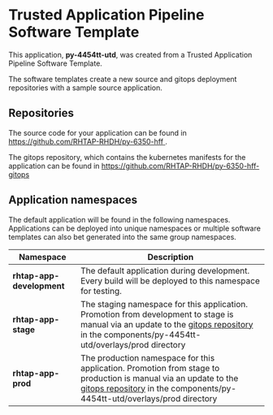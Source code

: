 # Trusted Application Pipeline Software Template

This application, **py-4454tt-utd**, was created from a Trusted Application Pipeline Software Template.

The software templates create a new source and gitops deployment repositories with a sample source application. 

## Repositories

The source code for your application can be found in [https://github.com/RHTAP-RHDH/py-6350-hff ](https://github.com/RHTAP-RHDH/py-6350-hff ).
 
The gitops repository, which contains the kubernetes manifests for the application can be found in 
[https://github.com/RHTAP-RHDH/py-6350-hff-gitops ](https://github.com/RHTAP-RHDH/py-6350-hff-gitops ) 

## Application namespaces 

The default application will be found in the following namespaces. Applications can be deployed into unique namespaces or multiple software templates can also bet generated into the same group namespaces.  

|  Namespace   |  Description   |  
| -------- | -------- |   
| **rhtap-app-development** | The default application during development. Every build will be deployed to this namespace for testing. | 
| **rhtap-app-stage** | The staging namespace for this application. Promotion from development to stage is manual via an update to the [gitops repository](https://github.com/RHTAP-RHDH/py-6350-hff-gitops ) in the components/py-4454tt-utd/overlays/prod directory |  
| **rhtap-app-prod** | The production namespace for this application. Promotion from stage to production is manual via an update to the [gitops repository](https://github.com/RHTAP-RHDH/py-6350-hff-gitops ) in the components/py-4454tt-utd/overlays/prod directory | 